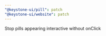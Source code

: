 ```yaml
---
"@keystone-ui/pill": patch
"@keystone-ui/website": patch
---
```


Stop pills appearing interactive without onClick
